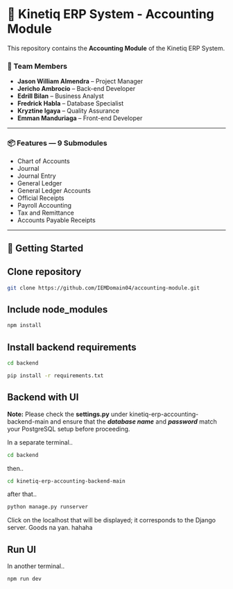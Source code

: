 # 📘 Kinetiq ERP System - Accounting Module

This repository contains the **Accounting Module** of the Kinetiq ERP System.

### 👥 Team Members
- **Jason William Almendra** – Project Manager  
- **Jericho Ambrocio** – Back-end Developer  
- **Edrill Bilan** – Business Analyst  
- **Fredrick Habla** – Database Specialist  
- **Kryztine Igaya** – Quality Assurance  
- **Emman Manduriaga** – Front-end Developer  

---

### 📦 Features — 9 Submodules
- Chart of Accounts  
- Journal  
- Journal Entry  
- General Ledger  
- General Ledger Accounts  
- Official Receipts  
- Payroll Accounting  
- Tax and Remittance  
- Accounts Payable Receipts  

---

## 🚀 Getting Started

## Clone repository
```bash
git clone https://github.com/IEMDomain04/accounting-module.git
```

## Include node_modules
```bash
npm install
```

## Install backend requirements
```bash
cd backend
```
```bash
pip install -r requirements.txt
```

## Backend with UI
**Note:** Please check the **settings.py** under kinetiq-erp-accounting-backend-main and ensure that the _**database name**_ and _**password**_ match your PostgreSQL setup before proceeding.

In a separate terminal..
```bash
cd backend
```
then..
```bash
cd kinetiq-erp-accounting-backend-main
```
after that..
```bash
python manage.py runserver
```
Click on the localhost that will be displayed; it corresponds to the Django server.
Goods na yan. hahaha

## Run UI
In another terminal.. 
```bash
npm run dev
```